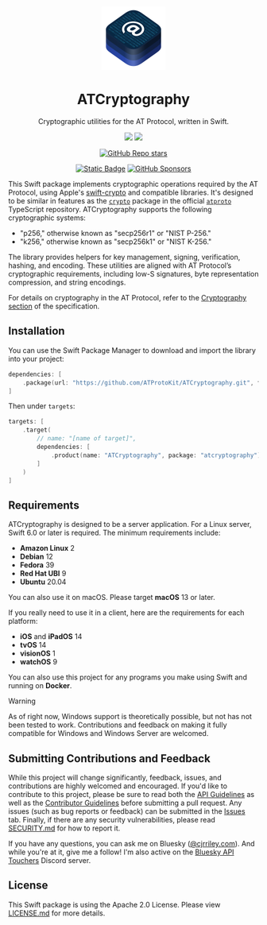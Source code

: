 <p align="center">
  <img src="https://github.com/ATProtoKit/ATCryptography/blob/main/Sources/ATCryptography/ATCryptography.docc/Resources/atcryptography_icon.png" height="128" alt="An icon for ATCryptography, which contains three stacks of rounded rectangles in an isometric top view. At the top stack, the at symbol is in a thick weight, with a pointed arrow at the tip. The background of the stack contains many 0s and 1s in a fade. The three stacks are lighter shades of blue.">
</p>

<h1 align="center">ATCryptography</h1>

<p align="center">Cryptographic utilities for the AT Protocol, written in Swift.</p>

<div align="center">

[![](https://img.shields.io/endpoint?url=https%3A%2F%2Fswiftpackageindex.com%2Fapi%2Fpackages%2FATProtoKit%2FATCryptography%2Fbadge%3Ftype%3Dswift-versions)](https://swiftpackageindex.com/ATProtoKit/ATCryptography)
[![](https://img.shields.io/endpoint?url=https%3A%2F%2Fswiftpackageindex.com%2Fapi%2Fpackages%2FATProtoKit%2FATCryptography%2Fbadge%3Ftype%3Dplatforms)](https://swiftpackageindex.com/ATProtoKit/ATCryptography)

</div>
<div align="center">

[![GitHub Repo stars](https://img.shields.io/github/stars/atprotokit/atcryptography?style=flat&logo=github)](https://github.com/ATProtoKit/ATCryptography)

</div>
<div align="center">

[![Static Badge](https://img.shields.io/badge/Follow-%40cjrriley.ca-0073fa?style=flat&logo=bluesky&labelColor=%23151e27&link=https%3A%2F%2Fbsky.app%2Fprofile%2Fcjrriley.ca)](https://bsky.app/profile/cjrriley.ca)
[![GitHub Sponsors](https://img.shields.io/github/sponsors/masterj93?color=%23cb5f96&link=https%3A%2F%2Fgithub.com%2Fsponsors%2FMasterJ93)](https://github.com/sponsors/MasterJ93)

</div>

This Swift package implements cryptographic operations required by the AT Protocol, using Apple's [swift-crypto](https://github.com/apple/swift-crypto) and compatible libraries. It's designed to be similar in features as the [`crypto`](https://github.com/bluesky-social/atproto/tree/main/packages/crypto) package in the official [`atproto`](https://github.com/bluesky-social/atproto) TypeScript repository. 
ATCryptography supports the following cryptographic systems:
- "p256," otherwise known as "secp256r1" or "NIST P-256."
- "k256," otherwise known as "secp256k1" or "NIST K-256."

The library provides helpers for key management, signing, verification, hashing, and encoding. These utilities are aligned with AT Protocol’s cryptographic requirements, including low-S signatures, byte representation compression, and string encodings.

For details on cryptography in the AT Protocol, refer to the [Cryptography section](https://atproto.com/specs/cryptography) of the specification.

## Installation
You can use the Swift Package Manager to download and import the library into your project:
```swift
dependencies: [
    .package(url: "https://github.com/ATProtoKit/ATCryptography.git", from: "0.2.0")
]
```

Then under `targets`:
```swift
targets: [
    .target(
        // name: "[name of target]",
        dependencies: [
            .product(name: "ATCryptography", package: "atcryptography")
        ]
    )
]
```

## Requirements
ATCryptography is designed to be a server application. For a Linux server, Swift 6.0 or later is required. The minimum requirements include:
- **Amazon Linux** 2
- **Debian** 12
- **Fedora** 39
- **Red Hat UBI** 9
- **Ubuntu** 20.04

You can also use it on macOS. Please target **macOS** 13 or later.

If you really need to use it in a client, here are the requirements for each platform:
- **iOS** and **iPadOS** 14
- **tvOS** 14
- **visionOS** 1
- **watchOS** 9

You can also use this project for any programs you make using Swift and running on **Docker**.

> [!WARNING]
> As of right now, Windows support is theoretically possible, but not has not been tested to work. Contributions and feedback on making it fully compatible for Windows and Windows Server are welcomed.

## Submitting Contributions and Feedback
While this project will change significantly, feedback, issues, and contributions are highly welcomed and encouraged. If you'd like to contribute to this project, please be sure to read both the [API Guidelines](https://github.com/ATProtoKit/ATCryptography/blob/main/API_GUIDELINES.md) as well as the [Contributor Guidelines](https://github.com/MasterJ93/ATProtoKit/blob/main/CONTRIBUTING.md) before submitting a pull request. Any issues (such as bug reports or feedback) can be submitted in the [Issues](https://github.com/ATProtoKit/ATCryptography/issues) tab. Finally, if there are any security vulnerabilities, please read [SECURITY.md](https://github.com/ATProtoKit/ATCryptography/blob/main/SECURITY.md) for how to report it.

If you have any questions, you can ask me on Bluesky ([@cjrriley.com](https://bsky.app/profile/cjrriley.com)). And while you're at it, give me a follow! I'm also active on the [Bluesky API Touchers](https://discord.gg/3srmDsHSZJ) Discord server.

## License
This Swift package is using the Apache 2.0 License. Please view [LICENSE.md](https://github.com/ATProtoKit/ATCryptography/blob/main/LICENSE.md) for more details.
